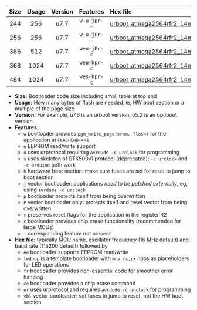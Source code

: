 |Size|Usage|Version|Features|Hex file|
|:-:|:-:|:-:|:-:|:--|
|244|256|u7.7|`w-u-jpr--`|[urboot_atmega2564rfr2_14mhz7456_9600bps_lednop_ur_vbl.hex](https://raw.githubusercontent.com/stefanrueger/urboot.hex/main/mcus/atmega2564rfr2/fcpu_14mhz7456/9600_bps/urboot_atmega2564rfr2_14mhz7456_9600bps_lednop_ur_vbl.hex)|
|256|256|u7.7|`w-u-jPr--`|[urboot_atmega2564rfr2_14mhz7456_9600bps_ur_vbl.hex](https://raw.githubusercontent.com/stefanrueger/urboot.hex/main/mcus/atmega2564rfr2/fcpu_14mhz7456/9600_bps/urboot_atmega2564rfr2_14mhz7456_9600bps_ur_vbl.hex)|
|386|512|u7.7|`weu-jPr-c`|[urboot_atmega2564rfr2_14mhz7456_9600bps_ee_lednop_fr_ce_ur_vbl.hex](https://raw.githubusercontent.com/stefanrueger/urboot.hex/main/mcus/atmega2564rfr2/fcpu_14mhz7456/9600_bps/urboot_atmega2564rfr2_14mhz7456_9600bps_ee_lednop_fr_ce_ur_vbl.hex)|
|368|1024|u7.7|`weu-hpr-c`|[urboot_atmega2564rfr2_14mhz7456_9600bps_ee_lednop_fr_ce_ur.hex](https://raw.githubusercontent.com/stefanrueger/urboot.hex/main/mcus/atmega2564rfr2/fcpu_14mhz7456/9600_bps/urboot_atmega2564rfr2_14mhz7456_9600bps_ee_lednop_fr_ce_ur.hex)|
|484|1024|u7.7|`wes-hpr-c`|[urboot_atmega2564rfr2_14mhz7456_9600bps_ee_lednop_fr_ce.hex](https://raw.githubusercontent.com/stefanrueger/urboot.hex/main/mcus/atmega2564rfr2/fcpu_14mhz7456/9600_bps/urboot_atmega2564rfr2_14mhz7456_9600bps_ee_lednop_fr_ce.hex)|

- **Size:** Bootloader code size including small table at top end
- **Usage:** How many bytes of flash are needed, ie, HW boot section or a multiple of the page size
- **Version:** For example, u7.6 is an urboot version, o5.2 is an optiboot version
- **Features:**
  + `w` bootloader provides `pgm_write_page(sram, flash)` for the application at `FLASHEND-4+1`
  + `e` EEPROM read/write support
  + `u` uses urprotocol requiring `avrdude -c urclock` for programming
  + `s` uses skeleton of STK500v1 protocol (deprecated); `-c urclock` and `-c arduino` both work
  + `h` hardware boot section: make sure fuses are set for reset to jump to boot section
  + `j` vector bootloader: applications *need to be patched externally*, eg, using `avrdude -c urclock`
  + `p` bootloader protects itself from being overwritten
  + `P` vector bootloader only: protects itself and reset vector from being overwritten
  + `r` preserves reset flags for the application in the register R2
  + `c` bootloader provides chip erase functionality (recommended for large MCUs)
  + `-` corresponding feature not present
- **Hex file:** typically MCU name, oscillator frequency (16 MHz default) and baud rate (115200 default) followed by
  + `ee` bootloader supports EEPROM read/write
  + `lednop` is a template bootloader with `mov rx,rx` nops as placeholders for LED operations
  + `fr` bootloader provides non-essential code for smoother error handing
  + `ce` bootloader provides a chip erase command
  + `ur` uses urprotocol and requires `avrdude -c urclock` for programming
  + `vbl` vector bootloader: set fuses to jump to reset, not the HW boot section
